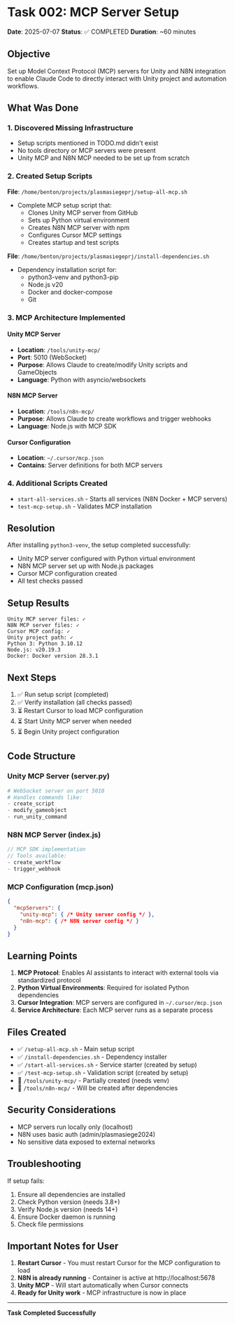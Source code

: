 # Task 002: MCP Server Setup

**Date**: 2025-07-07
**Status**: ✅ COMPLETED
**Duration**: ~60 minutes

## Objective
Set up Model Context Protocol (MCP) servers for Unity and N8N integration to enable Claude Code to directly interact with Unity project and automation workflows.

## What Was Done

### 1. Discovered Missing Infrastructure
- Setup scripts mentioned in TODO.md didn't exist
- No tools directory or MCP servers were present
- Unity MCP and N8N MCP needed to be set up from scratch

### 2. Created Setup Scripts
**File**: `/home/benton/projects/plasmasiegeprj/setup-all-mcp.sh`
- Complete MCP setup script that:
  - Clones Unity MCP server from GitHub
  - Sets up Python virtual environment
  - Creates N8N MCP server with npm
  - Configures Cursor MCP settings
  - Creates startup and test scripts

**File**: `/home/benton/projects/plasmasiegeprj/install-dependencies.sh`
- Dependency installation script for:
  - python3-venv and python3-pip
  - Node.js v20
  - Docker and docker-compose
  - Git

### 3. MCP Architecture Implemented

#### Unity MCP Server
- **Location**: `/tools/unity-mcp/`
- **Port**: 5010 (WebSocket)
- **Purpose**: Allows Claude to create/modify Unity scripts and GameObjects
- **Language**: Python with asyncio/websockets

#### N8N MCP Server  
- **Location**: `/tools/n8n-mcp/`
- **Purpose**: Allows Claude to create workflows and trigger webhooks
- **Language**: Node.js with MCP SDK

#### Cursor Configuration
- **Location**: `~/.cursor/mcp.json`
- **Contains**: Server definitions for both MCP servers

### 4. Additional Scripts Created
- `start-all-services.sh` - Starts all services (N8N Docker + MCP servers)
- `test-mcp-setup.sh` - Validates MCP installation

## Resolution
After installing `python3-venv`, the setup completed successfully:
- Unity MCP server configured with Python virtual environment
- N8N MCP server set up with Node.js packages
- Cursor MCP configuration created
- All test checks passed

## Setup Results
```
Unity MCP server files: ✓
N8N MCP server files: ✓
Cursor MCP config: ✓
Unity project path: ✓
Python 3: Python 3.10.12
Node.js: v20.19.3
Docker: Docker version 28.3.1
```

## Next Steps
1. ✅ Run setup script (completed)
2. ✅ Verify installation (all checks passed)
3. ⏳ Restart Cursor to load MCP configuration
4. ⏳ Start Unity MCP server when needed
5. ⏳ Begin Unity project configuration

## Code Structure

### Unity MCP Server (server.py)
```python
# WebSocket server on port 5010
# Handles commands like:
- create_script
- modify_gameobject
- run_unity_command
```

### N8N MCP Server (index.js)
```javascript
// MCP SDK implementation
// Tools available:
- create_workflow
- trigger_webhook
```

### MCP Configuration (mcp.json)
```json
{
  "mcpServers": {
    "unity-mcp": { /* Unity server config */ },
    "n8n-mcp": { /* N8N server config */ }
  }
}
```

## Learning Points
1. **MCP Protocol**: Enables AI assistants to interact with external tools via standardized protocol
2. **Python Virtual Environments**: Required for isolated Python dependencies
3. **Cursor Integration**: MCP servers are configured in `~/.cursor/mcp.json`
4. **Service Architecture**: Each MCP server runs as a separate process

## Files Created
- ✅ `/setup-all-mcp.sh` - Main setup script
- ✅ `/install-dependencies.sh` - Dependency installer
- ✅ `/start-all-services.sh` - Service starter (created by setup)
- ✅ `/test-mcp-setup.sh` - Validation script (created by setup)
- 🚧 `/tools/unity-mcp/` - Partially created (needs venv)
- 🚧 `/tools/n8n-mcp/` - Will be created after dependencies

## Security Considerations
- MCP servers run locally only (localhost)
- N8N uses basic auth (admin/plasmasiege2024)
- No sensitive data exposed to external networks

## Troubleshooting
If setup fails:
1. Ensure all dependencies are installed
2. Check Python version (needs 3.8+)
3. Verify Node.js version (needs 14+)
4. Ensure Docker daemon is running
5. Check file permissions

## Important Notes for User
1. **Restart Cursor** - You must restart Cursor for the MCP configuration to load
2. **N8N is already running** - Container is active at http://localhost:5678
3. **Unity MCP** - Will start automatically when Cursor connects
4. **Ready for Unity work** - MCP infrastructure is now in place

---
**Task Completed Successfully**